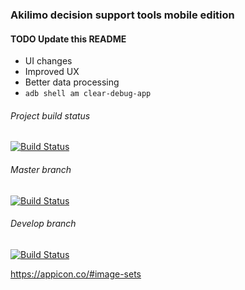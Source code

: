 ### Akilimo decision support tools mobile edition

#### TODO Update this README
* UI changes
* Improved UX
* Better data processing
* `adb shell am clear-debug-app`

###### Project build status
[![Build Status](https://92036899cebb.ngrok.io/buildStatus/icon?job=akilimo-mobile%2Fmaster)](https://92036899cebb.ngrok.io/job/akilimo-mobile/job/master/)

###### Master branch
[![Build Status](https://92036899cebb.ngrok.io/buildStatus/icon?job=akilimo-mobile%2Fmaster)](https://92036899cebb.ngrok.io/job/akilimo-mobile/job/master/)

###### Develop branch
[![Build Status](https://92036899cebb.ngrok.io/buildStatus/icon?job=akilimo-mobile%2Fdevelop)](https://92036899cebb.ngrok.io/job/akilimo-mobile/job/develop/)



https://appicon.co/#image-sets
